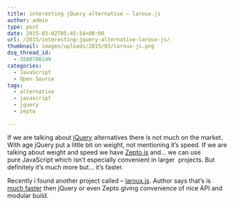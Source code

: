 ```yaml
---
title: interesting jQuery alternative – laroux.js
author: admin
type: post
date: 2015-03-02T05:45:54+00:00
url: /2015/interesting-jquery-alternative-laroux-js/
thumbnail: images/uploads/2015/03/laroux-js.png
dsq_thread_id:
  - 3580780149
categories:
  - JavaScript
  - Open Source
tags:
  - alternative
  - javascript
  - jquery
  - zepto

---
```

If we are talking about [jQuery](http://jquery.com) alternatives there is not much on the market. With age jQuery put a little bit on weight, not mentioning it&#8217;s speed. If we are talking about weight and speed we have <a href="http://zeptojs.com" target="_blank">Zepto.js</a> and&#8230; we can use pure JavaScript which isn&#8217;t especially convenient in larger  projects. But definitely it&#8217;s much more but&#8230; it&#8217;s faster.

<!--more-->

Recently i found another project called &#8211; <a href="https://larukedi.github.io/laroux.js/" target="_blank">laroux.js</a>. Author says that&#8217;s is <a href="https://larukedi.github.io/laroux.js/benchmarks.html" target="_blank">much faster</a> then jQuery or even Zepto giving convenience of nice API and modular build.

&nbsp;